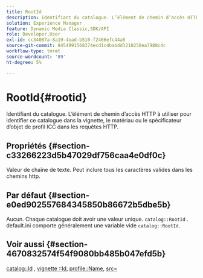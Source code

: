 ```yaml
---
title: RootId
description: Identifiant du catalogue. L’élément de chemin d’accès HTTP à utiliser pour identifier ce catalogue dans la vignette, le matériau ou le spécificateur d’objet de profil ICC dans les requêtes HTTP.
solution: Experience Manager
feature: Dynamic Media Classic,SDK/API
role: Developer,User
exl-id: cc34087a-8a19-4ead-b510-f2466efc44a9
source-git-commit: 8454991568374ecd1c4babdd3210250ea7988c4c
workflow-type: tm+mt
source-wordcount: '89'
ht-degree: 5%

---
```


# RootId{#rootid}

Identifiant du catalogue. L’élément de chemin d’accès HTTP à utiliser pour identifier ce catalogue dans la vignette, le matériau ou le spécificateur d’objet de profil ICC dans les requêtes HTTP.

## Propriétés {#section-c33266223d5b47029df756caa4e0df0c}

Valeur de chaîne de texte. Peut inclure tous les caractères valides dans les chemins http.

## Par défaut {#section-e0ed902557684345850b86672b5dbe5b}

Aucun. Chaque catalogue doit avoir une valeur unique. `catalog::RootId` . default.ini comporte généralement une variable vide `catalog::RootId`.

## Voir aussi {#section-4670832574f54f9080bb485b047efd5b}

[catalog::Id](../../../../../ir-api/material-cat/image-rendering-api-ref/c-ir-material-catalog/c-ir-material-data-reference/r-ir-id.md#reference-cba2a53a952e403fb57a4e8569f9cf85) , [vignette ::Id](../../../../../ir-api/material-cat/image-rendering-api-ref/c-ir-material-catalog/c-ir-vignette-map-reference/r-ir-id-vignette.md#reference-2a7ba758924b4757b3234942304db7fd), [profile::Name](../../../../../ir-api/material-cat/image-rendering-api-ref/c-ir-material-catalog/c-ir-macro-definition-reference/r-ir-name.md#reference-63b663d2052545ffab030a23e7060b1e), [src=](../../../../../ir-api/http-protocol/image-rendering-api-ref/c-ir-http-protocol-ref/c-ir-http-protocol-command-reference/r-ir-src.md#reference-62c98abad22149d68d405ed6aaff8272)
